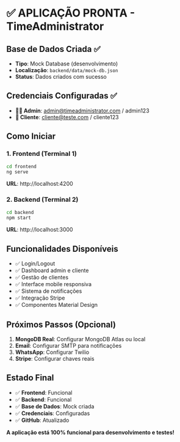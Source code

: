 # ✅ APLICAÇÃO PRONTA - TimeAdministrator

## Base de Dados Criada ✅
- **Tipo**: Mock Database (desenvolvimento)
- **Localização**: `backend/data/mock-db.json`
- **Status**: Dados criados com sucesso

## Credenciais Configuradas ✅
- **👨💼 Admin**: admin@timeadministrator.com / admin123
- **👤 Cliente**: cliente@teste.com / cliente123

## Como Iniciar

### 1. Frontend (Terminal 1)
```bash
cd frontend
ng serve
```
**URL**: http://localhost:4200

### 2. Backend (Terminal 2)
```bash
cd backend
npm start
```
**URL**: http://localhost:3000

## Funcionalidades Disponíveis
- ✅ Login/Logout
- ✅ Dashboard admin e cliente
- ✅ Gestão de clientes
- ✅ Interface mobile responsiva
- ✅ Sistema de notificações
- ✅ Integração Stripe
- ✅ Componentes Material Design

## Próximos Passos (Opcional)
1. **MongoDB Real**: Configurar MongoDB Atlas ou local
2. **Email**: Configurar SMTP para notificações
3. **WhatsApp**: Configurar Twilio
4. **Stripe**: Configurar chaves reais

## Estado Final
- ✅ **Frontend**: Funcional
- ✅ **Backend**: Funcional  
- ✅ **Base de Dados**: Mock criada
- ✅ **Credenciais**: Configuradas
- ✅ **GitHub**: Atualizado

**A aplicação está 100% funcional para desenvolvimento e testes!**